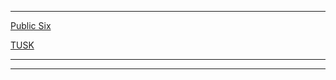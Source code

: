 

--------------------------------------------------------------------------------------
[Public Six](https://tabelog.com/en/tokyo/A1307/A130701/13198190/dtlmenu/)

[TUSK](https://tabelog.com/en/tokyo/A1307/A130701/13170505/dtlmenu/drink/)

--------------------------------------------------------------------------------------

--------------------------------------------------------------------------------------


